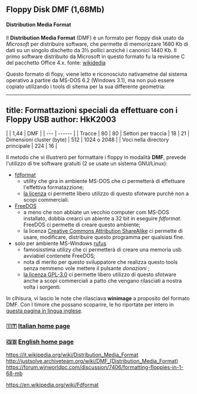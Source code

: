 ## Floppy Disk DMF (1,68Mb)

#### Distribution Media Format
Il **Distribution Media Format** (DMF) è un formato per floppy disk usato da *Microsoft* per distribuire software, che permette di memorizzare 1680 Kb di dati su un singolo dischetto da 3½ pollici anziché i canonici 1440 Kb.
Il primo software distribuito da Microsoft in questo formato fu la revisione C del pacchetto Office 4.x.
fonte: [wikidedia](https://it.wikipedia.org/wiki/Distribution_Media_Format)

Questo formato di flopy, viene letto e riconosciuto nativametne dal sistema operativo a partire da MS-DOS 6.2 (Windows 3.1), ma non può essere copiato utilizando i tools di sitema per la sua differente geometria:

---
title: Formattazioni speciali da effettuare con i Floppy USB
author: HkK2003
---


| | 1,44 | DMF |
| --- | ------ |
| Tracce | 80 | 80
| Settori per traccia | 18 | 21
| Dimensioni cluster (byte) | 512 | 1024 o 2048 |
| Voci nella directory principale |	224	| 16 |

Il metodo che vi illustrerò per formattare i floppy in modalità **DMF**, prevede l'utilizzo di tre software gratuiti (2 se usate un sistema GNU/Linux):
- [fdformat](https://github.com/christoh/fdformat)
	- utility che gira in ambiente MS-DOS che ci permetterà di effettuare l'effettiva formatazzione;
	- [la licenza](https://github.com/christoh/fdformat?tab=License-1-ov-file) ci permette libero utilizzo di questo sfotware purchè non a scopi commerciali.
- [FreeDOS](https://freedos.org/)
	- a meno che non abbiate un vecchio computer com MS-DOS installato, dobbia crearci un abiente a 32 bit in eseguire *fdformat*. FreeDOS ci permette di creare questo ambiente;
	- la licenza [Creative Commons Attribution ShareAlike](https://creativecommons.org/licenses/by-sa/4.0/) ci permette di usare, modificare, distribuire questo programma per qualsiasi fine.
- solo per ambiente MS-Windows [rufus](https://rufus.ie/it/)
	- famosisstima utilizy che ci permetterà di creare una memoria usb avviabiel contenete FreeDOS;
	- nota di merito per questo sviluppatore che realizza questo tools senza nemmeno vole mettere il pulsante *donazioni* ;
	- [la licenza GPL-3.0](https://github.com/pbatard/rufus?tab=GPL-3.0-1-ov-file) ci permette libero utilizzo di questo sfotware anche a scopi commerciali a patto che vengano rilasciati a nostra volta i sorgenti.


	

In clhisura, vi lascio le note che rilasciava **winimage** a proposito del formato DMF. Con l timore che possano scoparire, le ho riportate per intero in [questa pagina in lingua inglese](/winimage_DMF.md).

### 🇮🇹 [Italian home page](/readme.md)
### 🇬🇧 [English home page](/readme-en.md)


https://it.wikipedia.org/wiki/Distribution_Media_Format
http://justsolve.archiveteam.org/wiki/DMF_(Distribution_Media_Format)
https://forum.winworldpc.com/discussion/7406/formatting-floppies-in-1-68-mb

https://en.wikipedia.org/wiki/Fdformat



